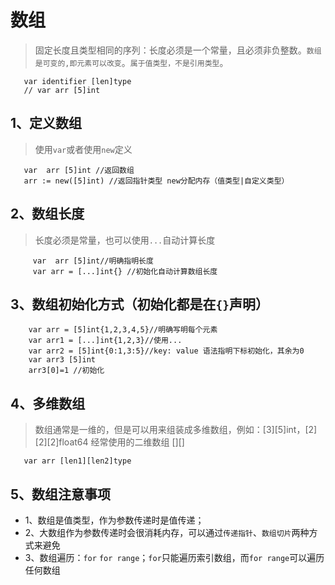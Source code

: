 # 数组
> 固定长度且类型相同的序列：长度必须是一个常量，且必须非负整数。`数组是可变的,即元素可以改变`。`属于值类型，不是引用类型`。

       var identifier [len]type
       // var arr [5]int

## 1、定义数组
> 使用`var`或者使用`new`定义

     
       var  arr [5]int //返回数组
       arr := new([5]int) //返回指针类型 new分配内存（值类型|自定义类型）
       
## 2、数组长度
> 长度必须是常量，也可以使用`...`自动计算长度

         var  arr [5]int//明确指明长度
         var arr = [...]int{} //初始化自动计算数组长度
         
## 3、数组初始化方式（初始化都是在`{}`声明）
   
        var arr = [5]int{1,2,3,4,5}//明确写明每个元素
        var arr1 = [...]int{1,2,3}//使用...
        var arr2 = [5]int{0:1,3:5}//key: value 语法指明下标初始化，其余为0
        var arr3 [5]int
        arr3[0]=1 //初始化
        
## 4、多维数组                
> 数组通常是一维的，但是可以用来组装成多维数组，例如：[3][5]int，[2][2][2]float64 
经常使用的二维数组 [][]

       var arr [len1][len2]type
       

## 5、数组注意事项
- 1、数组是值类型，作为参数传递时是值传递；
- 2、大数组作为参数传递时会很消耗内存，可以通过`传递指针`、`数组切片`两种方式来避免
- 3、数组遍历：`for` `for range`；`for`只能遍历索引数组，而`for range`可以遍历任何数组
       